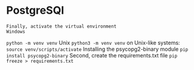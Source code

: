 # PostgreSQl 
    Finally, activate the virtual environment
    Windows
```python -m venv venv```
    Unix
```python3 -m venv venv```
    on Unix-like systems:
```source venv/scripts/activate```
    Installing the psycopg2-binary module
```pip install psycopg2-binary```
    Second, create the requirements.txt file
```pip freeze > requirements.txt```
